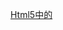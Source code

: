 [Html5中的<template>标签](https://www.imooc.com/article/9415)

# 简介

HTML5中的标签，2013年出现的，用来声明是“模板元素”。

在html中如果有很多重复的结构，就可以把重复部分写在这个标签内部供整个文档调用。

# 特点

1. 根script标签一样是不可见的
2. 拥有content属性（通过这个也可以判断浏览器是否支持template标签）
3. 标签内的节点虽然不可见但是支持DOM操作

# 使用方法

使用之前需要了解一下两个方法：

1. importNode()

   importNode() 方法把一个节点从另一个文档**复制**到该文档以便应用。

2. DocumentFragment

   DocumentFragment是一个节点类型，代表轻量级的 Document 对象，能够容纳文档的某个部分，DocumentFragment 节点不属于文档树。


eg:

html

```html
<div id="box">
	<h3>链接支持</h3>
</div>

<template id="temp">
	<dl>
		<dt></dt>
		<dd><a href=""></a></dd>
	</dl>
</template>
```
js
```js
//这里通过content来判断浏览器是否支持template标签
if ('content' in document.createElement('template')) {
    var temp = document.getElementById('temp'),
        dt = temp.content.querySelector("dt"),
        a = temp.content.querySelector("a"),
        dt.textContent = "慕课网",
        a.textContent = "去学习",
        a.href = "http://www.imooc.com";

    var box = document.getElementById("box");
    var clone = document.importNode(temp.content, true);
    box.appendChild(clone);

    dt.textContent = "百度一下";
    a.textContent = "去搜索";
    a.href = "http://www.baidu.com";
    var clone2 = document.importNode(temp.content, true);
    box.appendChild(clone2);
}
```

最后HTML结构就是这样：

```html
<div id="box">
    <h3>链接支持</h3>
    <dl>
        <dt>慕课网</dt>
        <dd><a href="http://www.imooc.com">去学习</a></dd>
    </dl>
    <dl>
        <dt>百度一下</dt>
        <dd><a href="http://www.baidu.com">去搜索</a></dd>
    </dl>
</div>
```

代码说明：

`temp.content.querySelector("dt")；`要对template标签内的节点进行操作必须通过temp.content返回的节点来操作。

解释一下为什么不能直接temp.querySelector("dt")，这里的temp并不是一个正常的文档结构，通过consloe.log(temp)来看，temp返回的是`<template>`中的一个节点片段，而不是直接的节点，在chrome中后台打印的是：

```html
<template id="temp">
    #document-fragment  
//这就是DocumentFragment节点，这里面才包含了template中的HTML结构
</template>
```
所以这里不能用temp.querySelector("dt")来操作。当然通过`temp.content`得到就是`#document-fragment`，通过它就能读取到节点。

`document.importNode(temp.content, true);`这个是导入节点，理解上面DocumentFragment特点后，
就明白为什么不使用innerHTML来写入节点

# vue.js中的应用

[Vue中的template标签的使用和在template标签上使用v-for](https://www.cnblogs.com/taohuaya/p/10686420.html)

[条件渲染](https://cn.vuejs.org/v2/guide/conditional.html)

[列表渲染](https://cn.vuejs.org/v2/guide/list.htm)

## 条件渲染和列表渲染分组

`v-if`、`v-else`、`v-for`等条件控制指令必须将它添加到一个元素上。但是如果想切换多个元素呢？此时可以把一个 `<template>` 元素当做不可见的包裹元素，并在上面使用 `v-if`。最终的渲染结果将不包含 `<template>` 元素。

eg:

```html
<template v-if="loginType === 'username'">
  <label>Username</label>
  <input placeholder="Enter your username">
</template>
<template v-else>
  <label>Email</label>
  <input placeholder="Enter your email address">
</template>
```

```html
<ul>
  <template v-for="item in items">
    <li>{{ item.msg }}</li>
    <li class="divider" role="presentation"></li>
  </template>
</ul>
```

[单文件组件](https://cn.vuejs.org/v2/guide/single-file-components.html)

## 单文件组件

复杂的js项目中使用js模块化开发。vue.js框架中使用文件扩展名为 `.vue` 的 **single-file components(单文件组件)** 来定义组件，构建工具（webpack 、Browserify 等配合vue-loader）来生成最终浏览器解析的文件。

vue单文件组件就是把一个页面拆分成为多个、多层次的组件。通过多层引用，大大缩小vue文件的长度和页面复杂度。

单文件组件的html部分定义在`<template>`标签中。构建工具打包后，使用到相应组件的地方会替换为template中定义的内容。

eg:

```vue
<template>
  <p>{{ greeting }} World!</p>
</template>

<script>
module.exports = {
  data: function () {
    return {
      greeting: 'Hello'
    }
  }
}
</script>

<style scoped>
p {
  font-size: 2em;
  text-align: center;
}
</style>
```



